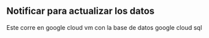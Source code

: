 ## Notificar para actualizar los datos

Este corre en google cloud vm con la base de datos google cloud sql